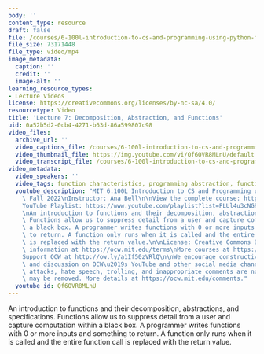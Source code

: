 ```yaml
---
body: ''
content_type: resource
draft: false
file: /courses/6-100l-introduction-to-cs-and-programming-using-python-fall-2022/6100l-lecture-7-multi_360p_16_9.mp4
file_size: 73171448
file_type: video/mp4
image_metadata:
  caption: ''
  credit: ''
  image-alt: ''
learning_resource_types:
- Lecture Videos
license: https://creativecommons.org/licenses/by-nc-sa/4.0/
resourcetype: Video
title: 'Lecture 7: Decomposition, Abstraction, and Functions'
uid: 0a52b5d2-0cb4-4271-b63d-86a599807c98
video_files:
  archive_url: ''
  video_captions_file: /courses/6-100l-introduction-to-cs-and-programming-using-python-fall-2022/1NWsD4yStlMPsvHXGgvg0oT1zF13vXErk_transcript.webvtt
  video_thumbnail_file: https://img.youtube.com/vi/Qf6OVR8MLnU/default.jpg
  video_transcript_file: /courses/6-100l-introduction-to-cs-and-programming-using-python-fall-2022/1NWsD4yStlMPsvHXGgvg0oT1zF13vXErk_transcript.pdf
video_metadata:
  video_speakers: ''
  video_tags: function characteristics, programming abstraction, function decomposition
  youtube_description: "MIT 6.100L Introduction to CS and Programming using Python,\
    \ Fall 2022\nInstructor: Ana Bell\n\nView the complete course: https://ocw.mit.edu/courses/6-100l-introduction-to-cs-and-programming-using-python-fall-2022/\n\
    YouTube Playlist: https://www.youtube.com/playlist?list=PLUl4u3cNGP62A-ynp6v6-LGBCzeH3VAQB\n\
    \nAn introduction to functions and their decomposition, abstractions, and specifications.\
    \ Functions allow us to suppress detail from a user and capture computation within\
    \ a black box. A programmer writes functions with 0 or more inputs and something\
    \ to return. A function only runs when it is called and the entire function call\
    \ is replaced with the return value.\n\nLicense: Creative Commons BY-NC-SA\nMore\
    \ information at https://ocw.mit.edu/terms\nMore courses at https://ocw.mit.edu\n\
    Support OCW at http://ow.ly/a1If50zVRlQ\n\nWe encourage constructive comments\
    \ and discussion on OCW\u2019s YouTube and other social media channels. Personal\
    \ attacks, hate speech, trolling, and inappropriate comments are not allowed and\
    \ may be removed. More details at https://ocw.mit.edu/comments."
  youtube_id: Qf6OVR8MLnU
---
```

An introduction to functions and their decomposition, abstractions, and specifications. Functions allow us to suppress detail from a user and capture computation within a black box. A programmer writes functions with 0 or more inputs and something to return. A function only runs when it is called and the entire function call is replaced with the return value.